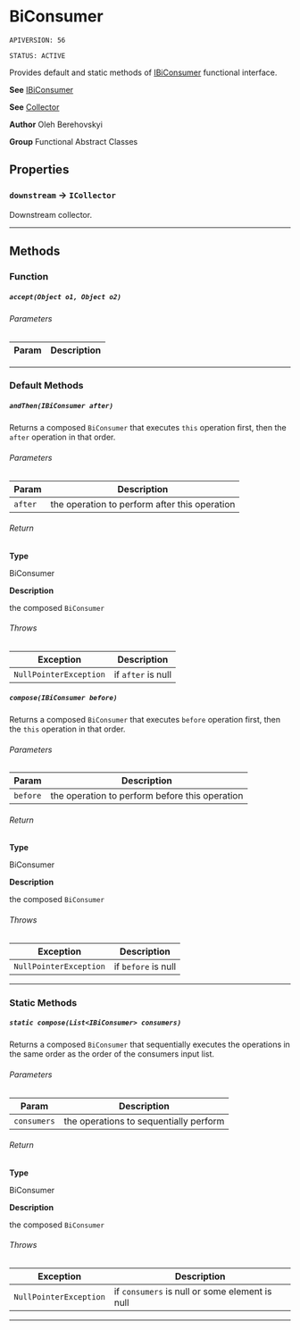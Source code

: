 # BiConsumer

`APIVERSION: 56`

`STATUS: ACTIVE`

Provides default and static methods of [IBiConsumer](/docs/Functional-Interfaces/IBiConsumer.md) functional interface.


**See** [IBiConsumer](/docs/Functional-Interfaces/IBiConsumer.md)


**See** [Collector](/docs/Functional-Abstract-Classes/Collector.md)


**Author** Oleh Berehovskyi


**Group** Functional Abstract Classes

## Properties

### `downstream` → `ICollector`


Downstream collector.

---
## Methods
### Function
##### `accept(Object o1, Object o2)`
###### Parameters
|Param|Description|
|---|---|

---
### Default Methods
##### `andThen(IBiConsumer after)`

Returns a composed `BiConsumer` that executes `this` operation first, then the `after` operation in that order.

###### Parameters
|Param|Description|
|---|---|
|`after`|the operation to perform after this operation|

###### Return

**Type**

BiConsumer

**Description**

the composed `BiConsumer`

###### Throws
|Exception|Description|
|---|---|
|`NullPointerException`|if `after` is null|

##### `compose(IBiConsumer before)`

Returns a composed `BiConsumer` that executes `before` operation first, then the `this` operation in that order.

###### Parameters
|Param|Description|
|---|---|
|`before`|the operation to perform before this operation|

###### Return

**Type**

BiConsumer

**Description**

the composed `BiConsumer`

###### Throws
|Exception|Description|
|---|---|
|`NullPointerException`|if `before` is null|

---
### Static Methods
##### `static compose(List<IBiConsumer> consumers)`

Returns a composed `BiConsumer` that sequentially executes the operations in the same order as the order of the consumers input list.

###### Parameters
|Param|Description|
|---|---|
|`consumers`|the operations to sequentially perform|

###### Return

**Type**

BiConsumer

**Description**

the composed `BiConsumer`

###### Throws
|Exception|Description|
|---|---|
|`NullPointerException`|if `consumers` is null or some element is null|

---
